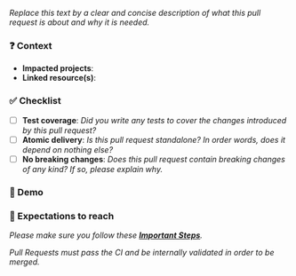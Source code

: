 <!--
Thank you for your contribution! 👍
Please make sure to read CONTRIBUTING.md if you have not already.
Disclaimer: Pull Requests that do not comply with the rules will be arbitrarily closed.
-->

_Replace this text by a clear and concise description of what this pull request is about and why it is needed._

### ❓ Context

- **Impacted projects**: ` ` <!-- precise end user projects impacted -->
- **Linked resource(s)**: ` ` <!-- attach any ticket number if relevant (JIRA / Github issue number) -->


### ✅ Checklist

- [ ] **Test coverage**: _Did you write any tests to cover the changes introduced by this pull request?_
- [ ] **Atomic delivery**: _Is this pull request standalone? In order words, does it depend on nothing else?_
- [ ] **No breaking changes**: _Does this pull request contain breaking changes of any kind? If so, please explain why._

### 📸 Demo

<!--
For visual features, please attach screenshots or video recordings to demonstrate the changes.
For libraries, you can add a code sample.
For bugfixes, you can drop this section.
-->

### 🚀 Expectations to reach

_Please make sure you follow these [**Important Steps**](https://github.com/LedgerHQ/ledger-live/blob/develop/CONTRIBUTING.md#important-steps)._

_Pull Requests must pass the CI and be internally validated in order to be merged._

<!-- If any of the expectations are not met please explain the reason in detail. -->
